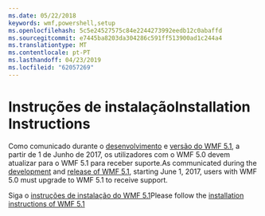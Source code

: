 ```yaml
---
ms.date: 05/22/2018
keywords: wmf,powershell,setup
ms.openlocfilehash: 5c5e24527575c84e2244273992eedb12c0abaffd
ms.sourcegitcommit: e7445ba8203da304286c591ff513900ad1c244a4
ms.translationtype: MT
ms.contentlocale: pt-PT
ms.lasthandoff: 04/23/2019
ms.locfileid: "62057269"
---
```

# <a name="installation-instructions"></a><span data-ttu-id="44f6a-102">Instruções de instalação</span><span class="sxs-lookup"><span data-stu-id="44f6a-102">Installation Instructions</span></span>

<span data-ttu-id="44f6a-103">Como comunicado durante o [desenvolvimento](https://blogs.msdn.microsoft.com/powershell/2016/04/06/windows-management-framework-5-0-updates-and-wmf-5-1/) e [versão do WMF 5.1](https://blogs.msdn.microsoft.com/powershell/2017/03/28/windows-management-framework-wmf-5-1-now-in-microsoft-update-catalog/), a partir de 1 de Junho de 2017, os utilizadores com o WMF 5.0 devem atualizar para o WMF 5.1 para receber suporte.</span><span class="sxs-lookup"><span data-stu-id="44f6a-103">As communicated during the [development](https://blogs.msdn.microsoft.com/powershell/2016/04/06/windows-management-framework-5-0-updates-and-wmf-5-1/) and [release of WMF 5.1](https://blogs.msdn.microsoft.com/powershell/2017/03/28/windows-management-framework-wmf-5-1-now-in-microsoft-update-catalog/), starting June 1, 2017, users with WMF 5.0 must upgrade to WMF 5.1 to receive support.</span></span>

<span data-ttu-id="44f6a-104">Siga o [instruções de instalação do WMF 5.1](../5.1/install-configure.md)</span><span class="sxs-lookup"><span data-stu-id="44f6a-104">Please follow the [installation instructions of WMF 5.1](../5.1/install-configure.md)</span></span>
